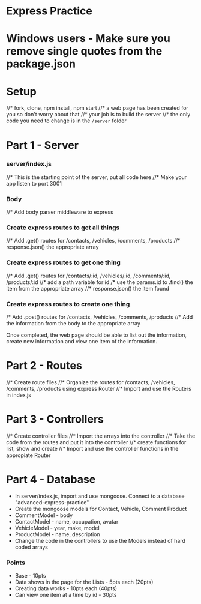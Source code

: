 # Express Practice

# Windows users - Make sure you remove single quotes from the package.json
# Setup
//* fork, clone, npm install, npm start
//* a web page has been created for you so don't worry about that
//* your job is to build the server 
//* the only code you need to change is in the `/server` folder



# Part 1 - Server

### server/index.js
//* This is the starting point of the server, put all code here
//* Make your app listen to port 3001

### Body
//* Add body parser middleware to express

### Create express routes to get all things
//* Add .get() routes for /contacts, /vehicles, /comments, /products
//* response.json() the appropriate array

### Create express routes to get one thing
//* Add .get() routes for /contacts/:id, /vehicles/:id, /comments/:id, /products/:id
//* add a path variable for id
/* use the params.id to .find() the item from the appropriate array
//* response.json() the item found

### Create express routes to create one thing
/* Add .post() routes for /contacts, /vehicles, /comments, /products
//* Add the information from the body to the appropriate array

Once completed, the web page should be able to list out the information, create new information and view one item of the information.


# Part 2 - Routes
//* Create route files
//* Organize the routes for /contacts, /vehicles, /comments, /products using express Router
//* Import and use the Routers in index.js

# Part 3 - Controllers
//* Create controller files 
//* Import the arrays into the controller
//* Take the code from the routes and put it into the controller
//* create functions for list, show and create
//* Import and use the controller functions in the appropiate Router

# Part 4 - Database
* In server/index.js, import and use mongoose. Connect to a database "advanced-express-practice" 
* Create the mongoose models for Contact, Vehicle, Comment Product
* CommentModel - body
* ContactModel - name, occupation, avatar
* VehicleModel - year, make, model
* ProductModel - name, description
* Change the code in the controllers to use the Models instead of hard coded arrays

### Points
* Base - 10pts
* Data shows in the page for the Lists - 5pts each (20pts)
* Creating data works - 10pts each (40pts)
* Can view one item at a time by id - 30pts
